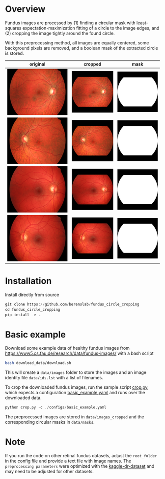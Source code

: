 # Overview
Fundus images are processed by (1) finding a circular mask with least-squares expectation-maximization fitting of a circle to the image edges, and (2) cropping the image tightly around the found circle.

With this preprocessing method, all images are equally centered, some background pixels are removed, and a boolean mask of the extracted circle is stored.


|   original   |   cropped  | mask |
|------------|------------|------------|
|<img src="./example_images/images/01_h.jpg" height="150">|<img src="./example_images/images_cropped/01_h.png" width="150">|<img src="./example_images/masks/01_h.png" width="150">|
|<img src="./example_images/images/02_h.jpg" height="150">|<img src="./example_images/images_cropped/02_h.png" width="150">|<img src="./example_images/masks/02_h.png" width="150">|
|<img src="./example_images/images/03_h.jpg" height="150">|<img src="./example_images/images_cropped/03_h.png" width="150">|<img src="./example_images/masks/03_h.png" width="150">|
|<img src="./example_images/images/04_h.jpg" height="150">|<img src="./example_images/images_cropped/04_h.png" width="150">|<img src="./example_images/masks/04_h.png" width="150">|


# Installation
Install directly from source
```python
git clone https://github.com/berenslab/fundus_circle_cropping
cd fundus_circle_cropping
pip install -e .
```

# Basic example
Download some example data of healthy fundus images from https://www5.cs.fau.de/research/data/fundus-images/ with a bash script
```bash
bash download_data/download.sh
```
This will create a `data/images` folder to store the images and an image identity file `data/ids.lst` with a list of filenames.

To crop the downloaded fundus images, run the sample script [crop.py](crop.py), which expects a configuration [basic_example.yaml](configs/basic_example.yaml) and runs over the downloaded data.
```python
python crop.py -c ./configs/basic_example.yaml
```

The preprocessed images are stored in `data/images_cropped` and the corresponding circular masks in `data/masks`.

# Note
If you run the code on other retinal fundus datasets, adjust the `root_folder` in the [config file](configs/basic_example.yaml) and provide a text file with image names. The `preprocessing parameters` were optimized with the [kaggle-dr-dataset](https://www.kaggle.com/c/diabetic-retinopathy-detection/data) and may need to be adjusted for other datasets.
